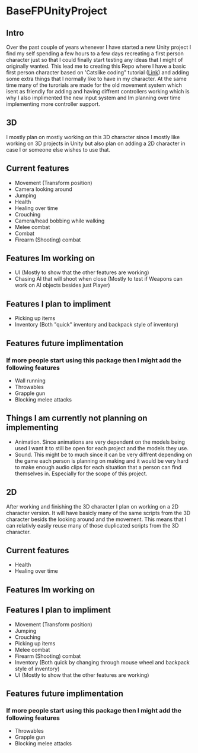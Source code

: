 # BaseFPUnityProject

## Intro
Over the past couple of years whenever I have started a new Unity project I find my self spending a few hours to a few days recreating a first person character just so that I could finally start testing any ideas that I might of originally wanted. This lead me to creating this Repo where I have a basic first person character based on 'Catslike coding" tutorial ([Link](https://catlikecoding.com/unity/tutorials/)) and adding some extra things that I normally like to have in my character. At the same time many of the turorials are made for the old movement system which isent as friendly for adding and having diffrent controllers working which is why I also implimented the new input system and Im planning over time implementing more controller support.

## 3D
I mostly plan on mostly working on this 3D character since I mostly like working on 3D projects in Unity but also plan on adding a 2D character in case I or someone else wishes to use that.

## Current features
- Movement (Transform position)
- Camera looking around
- Jumping
- Health
- Healing over time
- Crouching
- Camera/head bobbing while walking
- Melee combat
- Combat
- Firearm (Shooting) combat

## Features Im working on
- UI (Mostly to show that the other features are working)
- Chasing AI that will shoot when close (Mostly to test if Weapons can work on AI objects besides just Player)

## Features I plan to impliment
- Picking up items
- Inventory (Both "quick" inventory and backpack style of inventory)

## Features future implimentation
### If more people start using this package then I might add the following features
- Wall running
- Throwables
- Grapple gun
- Blocking melee attacks

## Things I am currently not planning on implementing
- Animation. Since animations are very dependent on the models being used I want it to still be open for each project and the models they use.
- Sound. This might be to much since it can be very diffrent depending on the game each person is planning on making and it would be very hard to make enough audio clips for each situation that a person can find themselves in. Especially for the scope of this project.

## 2D
After working and finishing the 3D character I plan on working on a 2D character version. It will have basicly many of the same scripts from the 3D character besids the looking around and the movement. This means that I can relativly easily reuse many of those duplicated scripts from the 3D character.

## Current features
- Health
- Healing over time

## Features Im working on


## Features I plan to impliment
- Movement (Transform position)
- Jumping
- Crouching
- Picking up items
- Melee combat
- Firearm (Shooting) combat
- Inventory (Both quick by changing through mouse wheel and backpack style of inventory)
- UI (Mostly to show that the other features are working)

## Features future implimentation
### If more people start using this package then I might add the following features
- Throwables
- Grapple gun
- Blocking melee attacks